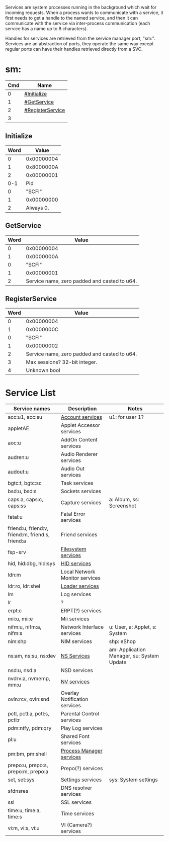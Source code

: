 Services are system processes running in the background which wait for
incoming requests. When a process wants to communicate with a service,
it first needs to get a handle to the named service, and then it can
communicate with the service via inter-process communication (each
service has a name up to 8 characters).

Handles for services are retrieved from the service manager port, "sm:".
Services are an abstraction of ports, they operate the same way except
regular ports can have their handles retrieved directly from a SVC.

# sm:

| Cmd | Name                                             |
| --- | ------------------------------------------------ |
| 0   | [\#Initialize](#Initialize "wikilink")           |
| 1   | [\#GetService](#GetService "wikilink")           |
| 2   | [\#RegisterService](#RegisterService "wikilink") |
| 3   |                                                  |

## Initialize

| Word | Value      |
| ---- | ---------- |
| 0    | 0x00000004 |
| 1    | 0x8000000A |
| 2    | 0x00000001 |
| 0-1  | Pid        |
| 0    | "SCFI"     |
| 1    | 0x00000000 |
| 2    | Always 0.  |

## GetService

| Word | Value                                        |
| ---- | -------------------------------------------- |
| 0    | 0x00000004                                   |
| 1    | 0x0000000A                                   |
| 0    | "SCFI"                                       |
| 1    | 0x00000001                                   |
| 2    | Service name, zero padded and casted to u64. |

## RegisterService

| Word | Value                                        |
| ---- | -------------------------------------------- |
| 0    | 0x00000004                                   |
| 1    | 0x0000000C                                   |
| 0    | "SCFI"                                       |
| 1    | 0x00000002                                   |
| 2    | Service name, zero padded and casted to u64. |
| 3    | Max sessions? 32-bit integer.                |
| 4    | Unknown bool                                 |

# Service List

| Service names                                    | Description                                                            | Notes                                      |
| ------------------------------------------------ | ---------------------------------------------------------------------- | ------------------------------------------ |
| acc:u1, acc:su                                   | [Account services](Account%20services.md "wikilink")                   | u1: for user 1?                            |
| appletAE                                         | Applet Accessor services                                               |                                            |
| aoc:u                                            | AddOn Content services                                                 |                                            |
| audren:u                                         | Audio Renderer services                                                |                                            |
| audout:u                                         | Audio Out services                                                     |                                            |
| bgtc:t, bgtc:sc                                  | Task services                                                          |                                            |
| bsd:u, bsd:s                                     | Sockets services                                                       |                                            |
| caps:a, caps:c, caps:ss                          | Capture services                                                       | a: Album, ss: Screenshot                   |
| fatal:u                                          | Fatal Error services                                                   |                                            |
| friend:u, friend:v, friend:m, friend:s, friend:a | Friend services                                                        |                                            |
| fsp-srv                                          | [Filesystem services](Filesystem%20services.md "wikilink")             |                                            |
| hid, hid:dbg, hid:sys                            | [HID services](HID%20services.md "wikilink")                           |                                            |
| ldn:m                                            | Local Network Monitor services                                         |                                            |
| ldr:ro, ldr:shel                                 | [Loader services](Loader%20services.md "wikilink")                     |                                            |
| lm                                               | Log services                                                           |                                            |
| lr                                               | ?                                                                      |                                            |
| erpt:c                                           | ERPT(?) services                                                       |                                            |
| mii:u, mii:e                                     | Mii services                                                           |                                            |
| nifm:u, nifm:a, nifm:s                           | Network Interface services                                             | u: User, a: Applet, s: System              |
| nim:shp                                          | NIM services                                                           | shp: eShop                                 |
| ns:am, ns:su, ns:dev                             | [NS Services](NS%20Services.md "wikilink")                             | am: Application Manager, su: System Update |
| nsd:u, nsd:a                                     | NSD services                                                           |                                            |
| nvdrv:a, nvmemp, mm:u                            | [NV services](NV%20services.md "wikilink")                             |                                            |
| ovln:rcv, ovln:snd                               | Overlay Notification services                                          |                                            |
| pctl, pctl:a, pctl:s, pctl:r                     | Parental Control services                                              |                                            |
| pdm:ntfy, pdm:qry                                | Play Log services                                                      |                                            |
| pl:u                                             | Shared Font services                                                   |                                            |
| pm:bm, pm:shell                                  | [Process Manager services](Process%20Manager%20services.md "wikilink") |                                            |
| prepo:u, prepo:s, prepo:m, prepo:a               | Prepo(?) services                                                      |                                            |
| set, set:sys                                     | Settings services                                                      | sys: System settings                       |
| sfdnsres                                         | DNS resolver services                                                  |                                            |
| ssl                                              | SSL services                                                           |                                            |
| time:u, time:a, time:s                           | Time services                                                          |                                            |
| vi:m, vi:s, vi:u                                 | VI (Camera?) services                                                  |                                            |
